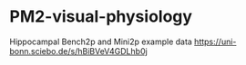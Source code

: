 # PM2-visual-physiology

Hippocampal Bench2p and Mini2p example data
https://uni-bonn.sciebo.de/s/hBiBVeV4GDLhb0j
